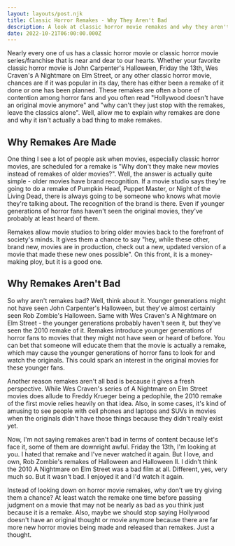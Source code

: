 ```yaml
---
layout: layouts/post.njk
title: Classic Horror Remakes - Why They Aren't Bad
description: A look at classic horror movie remakes and why they aren't as bad as you think.
date: 2022-10-21T06:00:00.000Z
---
```

N﻿early every one of us has a classic horror movie or classic horror movie series/franchise that is near and dear to our hearts. Whether your favorite classic horror movie is John Carpenter's Halloween, Friday the 13th, Wes Craven's A Nightmare on Elm Street, or any other classic horror movie, chances are if it was popular in its day, there has either been a remake of it done or one has been planned. These remakes are often a bone of contention among horror fans and you often read "Hollywood doesn't have an original movie anymore" and "why can't they just stop with the remakes, leave the classics alone". Well, allow me to explain why remakes are done and why it isn't actually a bad thing to make remakes.

## W﻿hy Remakes Are Made

O﻿ne thing I see a lot of people ask when movies, especially classic horror movies, are scheduled for a remake is "Why don't they make new movies instead of remakes of older movies?". Well, the answer is actually quite simple - older movies have brand recognition. If a movie studio says they're going to do a remake of Pumpkin Head, Puppet Master, or Night of the Living Dead, there is always going to be someone who knows what movie they're talking about. The recognition of the brand is there. Even if younger generations of horror fans haven't seen the original movies, they've probably at least heard of them. 

R﻿emakes allow movie studios to bring older movies back to the forefront of society's minds. It gives them a chance to say "hey, while these other, brand new, movies are in production, check out a new, updated version of a movie that made these new ones possible". On this front, it is a money-making ploy, but it is a good one.

## W﻿hy Remakes Aren't Bad

S﻿o why aren't remakes bad? Well, think about it. Younger generations might not have seen John Carpenter's Halloween, but they've almost certainly seen Rob Zombie's Halloween. Same with Wes Craven's A Nightmare on Elm Street - the younger generations probably haven't seen it, but they've seen the 2010 remake of it. Remakes introduce younger generations of horror fans to movies that they might not have seen or heard of before. You can bet that someone will educate them that the movie is actually a remake, which may cause the younger generations of horror fans to look for and watch the originals. This could spark an interest in the original movies for these younger fans.

A﻿nother reason remakes aren't all bad is because it gives a fresh perspective. While Wes Craven's series of A Nightmare on Elm Street movies does allude to Freddy Krueger being a pedophile, the 2010 remake of the first movie relies heavily on that idea. Also, in some cases, it's kind of amusing to see people with cell phones and laptops and SUVs in movies when the originals didn't have those things because they didn't really exist yet. 

N﻿ow, I'm not saying remakes aren't bad in terms of content because let's face it, some of them are downright awful. Friday the 13th, I'm looking at you. I hated that remake and I've never watched it again. But I love, and own, Rob Zombie's remakes of Halloween and Halloween II. I didn't think the 2010 A Nightmare on Elm Street was a bad film at all. Different, yes, very much so. But it wasn't bad. I enjoyed it and I'd watch it again. 

I﻿nstead of looking down on horror movie remakes, why don't we try giving them a chance? At least watch the remake one time before passing judgment on a movie that may not be nearly as bad as you think just because it is a remake. Also, maybe we should stop saying Hollywood doesn't have an original thought or movie anymore because there are far more new horror movies being made and released than remakes. Just a thought.